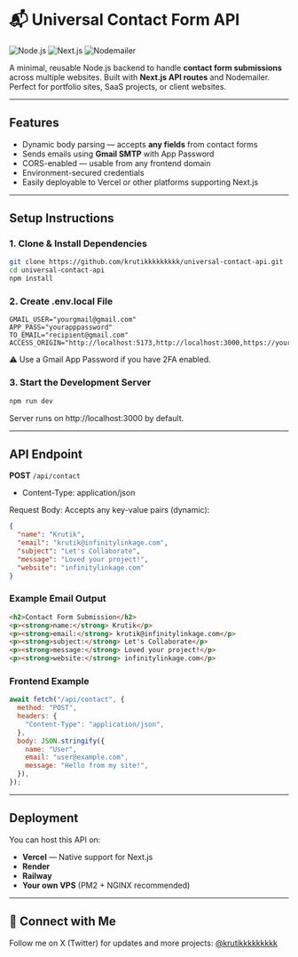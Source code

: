 # 📬 Universal Contact Form API

![Node.js](https://img.shields.io/badge/Node.js-18.x-green.svg)
![Next.js](https://img.shields.io/badge/Next.js-Frontend--Backend-black.svg)
![Nodemailer](https://img.shields.io/badge/Nodemailer-Email--Service-yellow.svg)

A minimal, reusable Node.js backend to handle **contact form submissions** across multiple websites. Built with **Next.js API routes** and Nodemailer. Perfect for portfolio sites, SaaS projects, or client websites.

---

## Features

- Dynamic body parsing — accepts **any fields** from contact forms
- Sends emails using **Gmail SMTP** with App Password
- CORS-enabled — usable from any frontend domain
- Environment-secured credentials
- Easily deployable to Vercel or other platforms supporting Next.js

---

## Setup Instructions

### 1. Clone & Install Dependencies
```bash
git clone https://github.com/krutikkkkkkkkk/universal-contact-api.git
cd universal-contact-api
npm install
```

### 2. Create .env.local File
```env
GMAIL_USER="yourgmail@gmail.com"
APP_PASS="yourapppassword"
TO_EMAIL="recipient@gmail.com"
ACCESS_ORIGIN="http://localhost:5173,http://localhost:3000,https://yourdomain.com"
```
⚠️ Use a Gmail App Password if you have 2FA enabled.

### 3. Start the Development Server
```bash
npm run dev
```
Server runs on http://localhost:3000 by default.

---

## API Endpoint

**POST** `/api/contact`
- Content-Type: application/json

Request Body: Accepts any key-value pairs (dynamic):
```json
{
  "name": "Krutik",
  "email": "krutik@infinitylinkage.com",
  "subject": "Let's Collaborate",
  "message": "Loved your project!",
  "website": "infinitylinkage.com"
}
```

### Example Email Output
```html
<h2>Contact Form Submission</h2>
<p><strong>name:</strong> Krutik</p>
<p><strong>email:</strong> krutik@infinitylinkage.com</p>
<p><strong>subject:</strong> Let's Collaborate</p>
<p><strong>message:</strong> Loved your project!</p>
<p><strong>website:</strong> infinitylinkage.com</p>
```

### Frontend Example
```javascript
await fetch("/api/contact", {
  method: "POST",
  headers: {
    "Content-Type": "application/json",
  },
  body: JSON.stringify({
    name: "User",
    email: "user@example.com",
    message: "Hello from my site!",
  }),
});
```

---

## Deployment

You can host this API on:

- **Vercel** — Native support for Next.js
- **Render**
- **Railway**
- **Your own VPS** (PM2 + NGINX recommended)

---

## 📱 Connect with Me

Follow me on X (Twitter) for updates and more projects: [@krutikkkkkkkkk](https://x.com/krutikkkkkkkkk)
